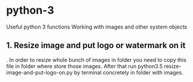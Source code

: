 # python-3
Useful python 3 functions
Working with images and other system objects

<h2>1. Resize image and put logo or watermark on it</h2>.
In order to resize whole bunch of images in folder you need to copy this file in folder where store those images. 
After that run python3.5 resize-image-and-put-logo-on.py by terminal concretely in folder with images.

